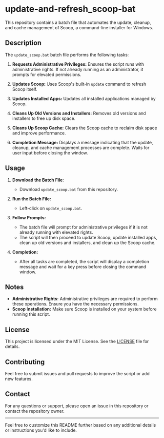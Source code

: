 # update-and-refresh_scoop-bat

This repository contains a batch file that automates the update, cleanup, and cache management of Scoop, a command-line installer for Windows.

## Description

The `update_scoop.bat` batch file performs the following tasks:

1. **Requests Administrative Privileges:** Ensures the script runs with administrative rights. If not already running as an administrator, it prompts for elevated permissions.

2. **Updates Scoop:** Uses Scoop's built-in `update` command to refresh Scoop itself.

3. **Updates Installed Apps:** Updates all installed applications managed by Scoop.

4. **Cleans Up Old Versions and Installers:** Removes old versions and installers to free up disk space.

5. **Cleans Up Scoop Cache:** Clears the Scoop cache to reclaim disk space and improve performance.

6. **Completion Message:** Displays a message indicating that the update, cleanup, and cache management processes are complete. Waits for user input before closing the window.

## Usage

1. **Download the Batch File:**
   - Download `update_scoop.bat` from this repository.

2. **Run the Batch File:**
   - Left-click on `update_scoop.bat`.

3. **Follow Prompts:**
   - The batch file will prompt for administrative privileges if it is not already running with elevated rights.
   - The script will then proceed to update Scoop, update installed apps, clean up old versions and installers, and clean up the Scoop cache.

4. **Completion:**
   - After all tasks are completed, the script will display a completion message and wait for a key press before closing the command window.

## Notes

- **Administrative Rights:** Administrative privileges are required to perform these operations. Ensure you have the necessary permissions.
- **Scoop Installation:** Make sure Scoop is installed on your system before running this script.

## License

This project is licensed under the MIT License. See the [LICENSE](LICENSE) file for details.

## Contributing

Feel free to submit issues and pull requests to improve the script or add new features.

## Contact

For any questions or support, please open an issue in this repository or contact the repository owner.

---

Feel free to customize this README further based on any additional details or instructions you'd like to include.
